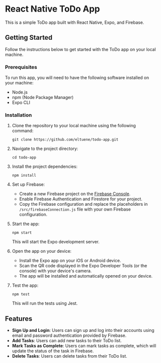 # React Native ToDo App

This is a simple ToDo app built with React Native, Expo, and Firebase. 

## Getting Started

Follow the instructions below to get started with the ToDo app on your local machine.

### Prerequisites

To run this app, you will need to have the following software installed on your machine:

- Node.js
- npm (Node Package Manager)
- Expo CLI

### Installation

1. Clone the repository to your local machine using the following command:

   ```shell
   git clone https://github.com/eltuene/todo-app.git
   ```

2. Navigate to the project directory:

   ```shell
   cd todo-app
   ```

3. Install the project dependencies:

   ```shell
   npm install
   ```

4. Set up Firebase:

   - Create a new Firebase project on the [Firebase Console](https://console.firebase.google.com).
   - Enable Firebase Authentication and Firestore for your project.
   - Copy the Firebase configuration and replace the placeholders in `/src/firebaseConnection.js` file with your own Firebase configuration.

5. Start the app:

   ```shell
   npm start
   ```

   This will start the Expo development server.

6. Open the app on your device:

   - Install the Expo app on your iOS or Android device.
   - Scan the QR code displayed in the Expo Developer Tools (or the console) with your device's camera.
   - The app will be installed and automatically opened on your device.
  
7. Test the app:

   ```shell
   npm test
   ```

   This will run the tests using Jest.

## Features

- **Sign Up and Login**: Users can sign up and log into their accounts using email and password authentication provided by Firebase.
- **Add Tasks**: Users can add new tasks to their ToDo list.
- **Mark Tasks as Complete**: Users can mark tasks as complete, which will update the status of the task in Firebase.
- **Delete Tasks**: Users can delete tasks from their ToDo list.